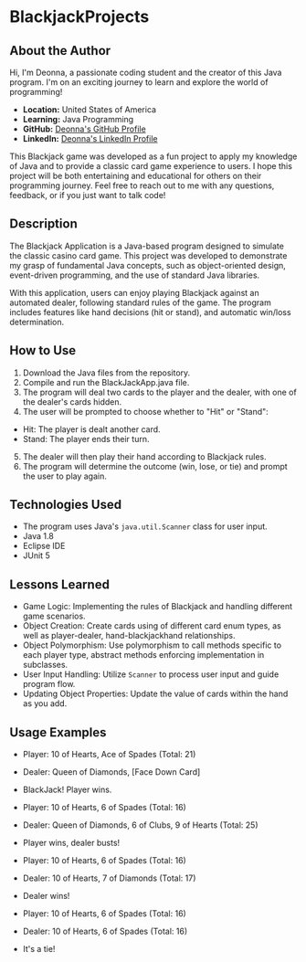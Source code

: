 # BlackjackProjects

## About the Author
Hi, I'm Deonna, a passionate coding student and the creator of this Java program. I'm on an exciting journey to learn and explore the world of programming!

- **Location:** United States of America
- **Learning:** Java Programming
- **GitHub:** [Deonna's GitHub Profile](https://github.com/Deonnaa)
- **LinkedIn:** [Deonna's LinkedIn Profile](https://www.linkedin.com/in/deonna-aponte-506a3318b/)

This Blackjack game was developed as a fun project to apply my knowledge of Java and to provide a classic card game experience to users. I hope this project will be both entertaining and educational for others on their programming journey. Feel free to reach out to me with any questions, feedback, or if you just want to talk code!

## Description
The Blackjack Application is a Java-based program designed to simulate the classic casino card game. This project was developed to demonstrate my grasp of fundamental Java concepts, such as object-oriented design, event-driven programming, and the use of standard Java libraries.

With this application, users can enjoy playing Blackjack against an automated dealer, following standard rules of the game. The program includes features like hand decisions (hit or stand), and automatic win/loss determination.

## How to Use
1. Download the Java files from the repository.
2. Compile and run the BlackJackApp.java file.
3. The program will deal two cards to the player and the dealer, with one of the dealer's cards hidden.
4. The user will be prompted to choose whether to "Hit" or "Stand":
- Hit: The player is dealt another card.
- Stand: The player ends their turn.
5. The dealer will then play their hand according to Blackjack rules.
6. The program will determine the outcome (win, lose, or tie) and prompt the user to play again.

## Technologies Used
- The program uses Java's `java.util.Scanner` class for user input.
- Java 1.8
- Eclipse IDE
- JUnit 5

## Lessons Learned
- Game Logic: Implementing the rules of Blackjack and handling different game scenarios.
- Object Creation: Create cards using of different card enum types, as well as player-dealer, hand-blackjackhand relationships.
- Object Polymorphism: Use polymorphism to call methods specific to each player type, abstract methods enforcing implementation in subclasses.
- User Input Handling: Utilize `Scanner` to process user input and guide program flow.
- Updating Object Properties: Update the value of cards within the hand as you add.

## Usage Examples
- Player: 10 of Hearts, Ace of Spades (Total: 21)
- Dealer: Queen of Diamonds, [Face Down Card]
- BlackJack! Player wins.

- Player: 10 of Hearts, 6 of Spades (Total: 16)
- Dealer: Queen of Diamonds, 6 of Clubs, 9 of Hearts (Total: 25)
- Player wins, dealer busts!


- Player: 10 of Hearts, 6 of Spades (Total: 16)
- Dealer: 10 of Hearts, 7 of Diamonds (Total: 17)
- Dealer wins!

- Player: 10 of Hearts, 6 of Spades (Total: 16)
- Dealer: 10 of Hearts, 6 of Spades (Total: 16)
- It's a tie!

